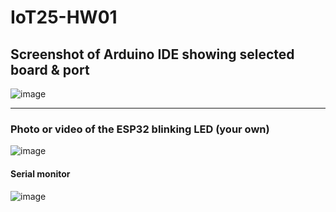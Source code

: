 # IoT25-HW01

## Screenshot of Arduino IDE showing selected board & port
![image](https://github.com/user-attachments/assets/46b81d67-45da-42e0-bfae-179e27ca3d67)
______

### Photo or video of the ESP32 blinking LED (your own)
![image](https://github.com/user-attachments/assets/abc4e0b0-331c-4e0d-b3d8-d9ef3e1b0cde)
#### Serial monitor
![image](https://github.com/user-attachments/assets/6c63fd67-d88f-43f2-8498-8b8f4c25219c)
